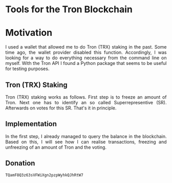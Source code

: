 # Tools for the Tron Blockchain

# Motivation

<p align="justify">I used a wallet that allowed me to do Tron (TRX) staking in the past. Some time ago, the wallet provider disabled this function.
Accordingly, I was looking for a way to do everything necessary from the command line on  myself. With the Tron API I found a Python package that seems to be useful for testing purposes.</p>

## Tron (TRX) Staking

<p align="justify">Tron (TRX) staking works as follows. First step is to freeze an amount of Tron. Next one has to identify an so called Superrepresentive (SR). Afterwards on votes for this SR. That's it in principle.</p>

## Implementation

<p align="justify">In the first step, I already managed to query the balance in the blockchain. Based on this, I will see how I can realise transactions, freezing and unfreezing of an amount of Tron and the voting.</p>

<h2>Donation</h2>

<div class="snippet-clipboard-content position-relative overflow-auto" data-snippet-clipboard-copy-content="TQamF8Q3z63sVFWiXgn2pzpWyhkQJhRtW7"><pre><code>TQamF8Q3z63sVFWiXgn2pzpWyhkQJhRtW7</code></pre></div>
